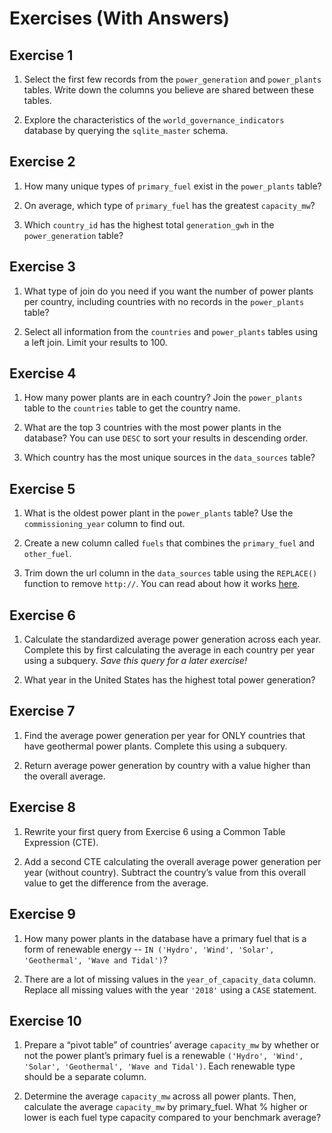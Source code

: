 # Exercises (With Answers)

## Exercise 1
1. Select the first few records from the `power_generation` and `power_plants` tables. Write down the columns you believe are shared between these tables.

2. Explore the characteristics of the `world_governance_indicators` database by querying the `sqlite_master` schema.


## Exercise 2
1. How many unique types of `primary_fuel` exist in the `power_plants` table?

2. On average, which type of `primary_fuel` has the greatest `capacity_mw`?

3. Which `country_id` has the highest total `generation_gwh` in the `power_generation` table?


## Exercise 3
1. What type of join do you need if you want the number of power plants per country, including countries with no records in the `power_plants` table?

2. Select all information from the `countries` and `power_plants` tables using a left join. Limit your results to 100.


## Exercise 4
1. How many power plants are in each country? Join the `power_plants` table to the `countries` table to get the country name.

2. What are the top 3 countries with the most power plants in the database? You can use `DESC` to sort your results in descending order.

3. Which country has the most unique sources in the `data_sources` table?


## Exercise 5
1. What is the oldest power plant in the `power_plants` table? Use the `commissioning_year` column to find out.

2. Create a new column called `fuels` that combines the `primary_fuel` and `other_fuel`.

3. Trim down the url column in the `data_sources` table using the `REPLACE()` function to remove `http://`. You can read about how it works [here](https://www.sqlitetutorial.net/sqlite-replace-function/). 


## Exercise 6
1. Calculate the standardized average power generation across each year. Complete this by first calculating the average in each country per year using a subquery. _Save this query for a later exercise!_

2. What year in the United States has the highest total power generation?


## Exercise 7
1. Find the average power generation per year for ONLY countries that have geothermal power plants. Complete this using a subquery.

2. Return average power generation by country with a value higher than the overall average.


## Exercise 8
1. Rewrite your first query from Exercise 6 using a Common Table Expression (CTE).

2. Add a second CTE calculating the overall average power generation per year (without country). Subtract the country’s value from this overall value to get the difference from the average.


## Exercise 9
1. How many power plants in the database have a primary fuel that is a form of renewable energy -- `IN ('Hydro', 'Wind', 'Solar', 'Geothermal', 'Wave and Tidal')`?

2. There are a lot of missing values in the `year_of_capacity_data` column. Replace all missing values with the year `'2018'` using a `CASE` statement.


## Exercise 10
1. Prepare a “pivot table” of countries’ average `capacity_mw` by whether or not the power plant’s primary fuel is a renewable `('Hydro', 'Wind', 'Solar', 'Geothermal', 'Wave and Tidal')`. Each renewable type should be a separate column.

2. Determine the average `capacity_mw` across all power plants. Then, calculate the average `capacity_mw` by primary_fuel. What % higher or lower is each fuel type capacity compared to your benchmark average?

